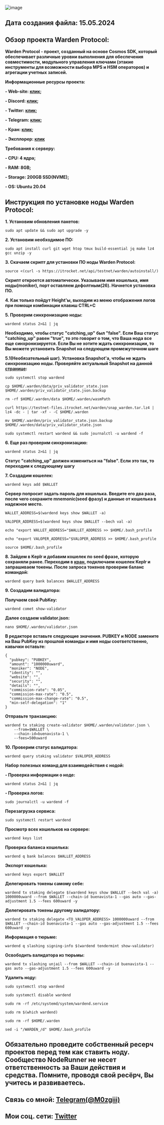 ![image](https://github.com/Mozgiii9/WardenProtocolSetupTheNode/assets/74683169/373a9e96-8740-4e14-8283-3c9a19041bd9)

## Дата создания файла: 15.05.2024

## Обзор проекта Warden Protocol:

**Warden Protocol - проект, созданный на основе Cosmos SDK, который обеспечивает различные уровни выполнения для обеспечения совместимости, модульного управления ключами (этакие инструменты для возможности выбора MPS и HSM операторов) и агрегации учетных записей.**

**Информационные ресурсы проекта:**

**- Web-site: [клик](https://wardenprotocol.org/);**

**- Discord: [клик](https://discord.com/invite/wardenprotocol);**

**- Twitter: [клик](https://twitter.com/wardenprotocol);**

**- Telegram: [клик](https://t.me/wardenprotocol);**

**- Кран: [клик](https://spaceward.alfama.wardenprotocol.org/);**

**- Эксплорер: [клик](https://testnet.itrocket.net/warden/staking)**

**Требования к серверу:**

**- CPU: 4 ядра;**

**- RAM: 8GB;**

**- Storage: 200GB SSD(NVME);**

**- OS: Ubuntu 20.04**

## Инструкция по установке ноды Warden Protocol:

**1. Установим обновления пакетов:**

```
sudo apt update && sudo apt upgrade -y
```

**2. Установим необходимое ПО:**

```
sudo apt install curl git wget htop tmux build-essential jq make lz4 gcc unzip -y
```

**3. Скачаем скрипт для установки ПО ноды Warden Protocol:**

```
source <(curl -s https://itrocket.net/api/testnet/warden/autoinstall/)
```

**Скрипт откроется автоматически. Указываем имя кошелька, имя ноды(moniker), порт оставляем дефолтным(26). Начнется установка ПО.**

**4. Как только пойдут Height'ы, выходим из меню отображения логов при помощи комбинации клавиш CTRL+C**

**5. Проверим синхронизацию ноды:**

```
wardend status 2>&1 | jq
```

**Необходимо, чтобы статус "catching_up" был "false". Если Ваш статус "catching_up" равен "true", то это говорит о том, что Ваша нода все еще синхронизируется. Если Вы не хотите ждать синхронизации, то Вы можете установить Snapshot на следующем промежуточном шаге**

**5.1(Необязательный шаг). Установка Snapshot'а, чтобы не ждать синхронизацию ноды. Проверяйте актуальный Snapshot на данной [странице](https://itrocket.net/services/testnet/warden/):**

```
sudo systemctl stop wardend
```

```
cp $HOME/.warden/data/priv_validator_state.json $HOME/.warden/priv_validator_state.json.backup
```

```
rm -rf $HOME/.warden/data $HOME/.warden/wasmPath
```

```
curl https://testnet-files.itrocket.net/warden/snap_warden.tar.lz4 | lz4 -dc - | tar -xf - -C $HOME/.warden
```

```
mv $HOME/.warden/priv_validator_state.json.backup $HOME/.warden/data/priv_validator_state.json
```

```
sudo systemctl restart wardend && sudo journalctl -u wardend -f
```

**6. Еще раз проверим синхронизацию:**

```
wardend status 2>&1 | jq
```

**Статус "catching_up" должен измениться на "false". Если это так, то переходим к следующему шагу**

**7. Создадим кошелек:**

```
wardend keys add $WALLET
```

**Сервер попросит задать пароль для кошелька. Введите его два раза, после чего сохраните mnemonic(seed фразу) и данные от кошелька в надежное место.**

```
WALLET_ADDRESS=$(wardend keys show $WALLET -a)
```

```
VALOPER_ADDRESS=$(wardend keys show $WALLET --bech val -a)
```

```
echo "export WALLET_ADDRESS="$WALLET_ADDRESS >> $HOME/.bash_profile
```

```
echo "export VALOPER_ADDRESS="$VALOPER_ADDRESS >> $HOME/.bash_profile
```

```
source $HOME/.bash_profile
```

**8. Зайдем в Keplr и добавим кошелек по seed фразе, которую сохраняли ранее. Переходим в [кран](https://spaceward.alfama.wardenprotocol.org/), подключаем кошелек Keplr и запрашиваем токены. После запроса токенов проверим баланс командой:**

```
wardend query bank balances $WALLET_ADDRESS
```

**9. Создадим валидатора:**

**Получаем свой PubKey:**

```
wardend comet show-validator
```

**Далее создаем validator.json:**

```
nano $HOME/.warden/validator.json
```

**В редакторе вставьте следующие значения. PUBKEY и NODE замените на Ваш PubKey из прошлой команды и имя ноды соответственно, кавычки оставьте:**

```
{
  "pubkey": "PUBKEY",
  "amount": "1000000uward",
  "moniker": "NODE",
  "identity": "",
  "website": "",
  "security": "",
  "details": "",
  "commission-rate": "0.05",
  "commission-max-rate": "0.5",
  "commission-max-change-rate": "0.5",
  "min-self-delegation": "1"
}
```

**Отправьте транзакцию:**

```
wardend tx staking create-validator $HOME/.warden/validator.json \
    --from=$WALLET \
    --chain-id=buenavista-1 \
    --fees=500uward
```

**10. Проверим статус валидатора:**

```
wardend query staking validator $VALOPER_ADDRESS
```

**Набор полезных команд для взаимодействия с нодой:**

**- Проверка информации о ноде:**

```
wardend status 2>&1 | jq
```

**- Проверка логов:**

```
sudo journalctl -u wardend -f
```

**Перезагрузка сервиса:**

```
sudo systemctl restart wardend
```

**Просмотр всех кошельков на сервере:**

```
wardend keys list
```

**Проверка баланса кошелька:**

```
wardend q bank balances $WALLET_ADDRESS
```

**Экспорт кошелька:**

```
wardend keys export $WALLET
```

**Делегировать токены самому себе:**

```
wardend tx staking delegate $(wardend keys show $WALLET --bech val -a) 1000000uward --from $WALLET --chain-id buenavista-1 --gas auto --gas-adjustment 1.5 --fees 600uward -y 
```

**Делегировать токены другому валидатору:**

```
wardend tx staking delegate <TO_VALOPER_ADDRESS> 1000000uward --from $WALLET --chain-id buenavista-1 --gas auto --gas-adjustment 1.5 --fees 600uward -y 	
```

**Информация о тюрьме:**

```
wardend q slashing signing-info $(wardend tendermint show-validator) 
```

**Освободить валидатора из тюрьмы:**

```
wardend tx slashing unjail --from $WALLET --chain-id buenavista-1 --gas auto --gas-adjustment 1.5 --fees 600uward -y 
```

**Удалить ноду:**

```
sudo systemctl stop wardend
```

```
sudo systemctl disable wardend
```

```
sudo rm -rf /etc/systemd/system/wardend.service
```

```
sudo rm $(which wardend)
```

```
sudo rm -rf $HOME/.warden
```

```
sed -i "/WARDEN_/d" $HOME/.bash_profile
```

## Обязательно проведите собственный ресерч проектов перед тем как ставить ноду. Сообщество NodeRunner не несет ответственность за Ваши действия и средства. Помните, проводя свой ресёрч, Вы учитесь и развиваетесь.

## Связь со мной: [Telegram(@M0zgiii)](https://t.me/m0zgiii)
## Мои соц. сети: [Twitter](https://twitter.com/m0zgiii)
